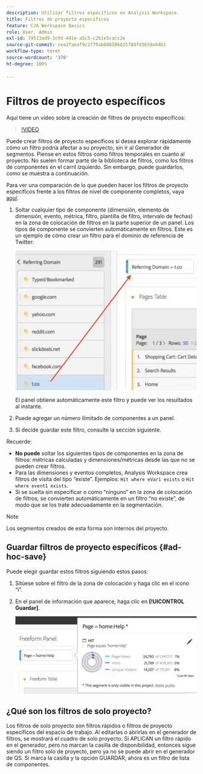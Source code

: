 ```yaml
---
description: Utilizar filtros específicos en Analysis Workspace.
title: Filtros de proyecto específicos
feature: CJA Workspace Basics
role: User, Admin
exl-id: 79513ad9-3c9d-441e-a5c5-c2b1e5cacc2e
source-git-commit: cea2faeaf9c2779ab808506025780fd3659a94b1
workflow-type: tm+mt
source-wordcount: '370'
ht-degree: 100%

---
```


# Filtros de proyecto específicos

Aquí tiene un vídeo sobre la creación de filtros de proyecto específicos:

>[!VIDEO](https://video.tv.adobe.com/v/23978/?quality=12)

Puede crear filtros de proyecto específicos si desea explorar rápidamente cómo un filtro podría afectar a su proyecto, sin ir al Generador de segmentos. Piense en estos filtros como filtros temporales en cuanto al proyecto. No suelen formar parte de la biblioteca de filtros, como los filtros de componentes en el carril izquierdo. Sin embargo, puede guardarlos, como se muestra a continuación.

Para ver una comparación de lo que pueden hacer los filtros de proyecto específicos frente a los filtros de nivel de componente completos, vaya [aquí](/help/components/filters/filters-overview.md).

1. Soltar cualquier tipo de componente (dimensión, elemento de dimensión, evento, métrica, filtro, plantilla de filtro, intervalo de fechas) en la zona de colocación de filtros en la parte superior de un panel. Los tipos de componente se convierten automáticamente en filtros.
Este es un ejemplo de cómo crear un filtro para el dominio de referencia de Twitter:

   ![](assets/ad-hoc1.png)

   El panel obtiene automáticamente este filtro y puede ver los resultados al instante.

1. Puede agregar un número ilimitado de componentes a un panel.
1. Si decide guardar este filtro, consulte la sección siguiente.

Recuerde:

* **No puede** soltar los siguientes tipos de componentes en la zona de filtros: métricas calculadas y dimensiones/métricas desde las que no se pueden crear filtros.
* Para las dimensiones y eventos completos, Analysis Workspace crea filtros de visita del tipo “existe”. Ejemplos: `Hit where eVar1 exists` o `Hit where event1 exists`.
* Si se suelta sin especificar o como “ninguno” en la zona de colocación de filtros, se convierten automáticamente en un filtro “no existe”, de modo que se los trate adecuadamente en la segmentación.

>[!NOTE]
>
>Los segmentos creados de esta forma son internos del proyecto.

## Guardar filtros de proyecto específicos {#ad-hoc-save}

Puede elegir guardar estos filtros siguiendo estos pasos:

1. Sitúese sobre el filtro de la zona de colocación y haga clic en el icono “i”.
1. En el panel de información que aparece, haga clic en **[!UICONTROL Guardar]**.

   ![](assets/segment-info.png)

## ¿Qué son los filtros de solo proyecto?

Los filtros de solo proyecto son filtros rápidos o filtros de proyecto específicos del espacio de trabajo. Al editarlas o abrirlas en el generador de filtros, se mostrará el cuadro de solo proyecto. Si APLICAN un filtro rápido en el generador, pero no marcan la casilla de disponibilidad, entonces sigue siendo un filtro solo de proyecto, pero ya no se puede abrir en el generador de QS. Si marca la casilla y la opción GUARDAR, ahora es un filtro de lista de componentes.
